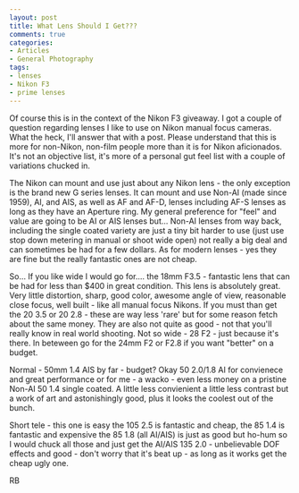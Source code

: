 ```yaml
---
layout: post
title: What Lens Should I Get???
comments: true
categories:
- Articles
- General Photography
tags:
- lenses
- Nikon F3
- prime lenses
---
```

Of course this is in the context of the Nikon F3 giveaway. I got a couple of question regarding lenses I like to use on Nikon manual focus cameras. What the heck, I'll answer that with a post. Please understand that this is more for non-Nikon, non-film people more than it is for Nikon aficionados. It's not an objective list, it's more of a personal gut feel list with a couple of variations chucked in.

The Nikon can mount and use just about any Nikon lens - the only exception is the brand new G series lenses. It can mount and use Non-AI (made since 1959), AI, and AIS, as well as AF and AF-D, lenses including AF-S lenses as long as they have an Aperture ring. My general preference for "feel" and value are going to be AI or AIS lenses but... Non-AI lenses from way back, including the single coated variety are just a tiny bit harder to use (just use stop down metering in manual or shoot wide open) not really a big deal and can sometimes be had for a few dollars. As for modern lenses - yes they are fine but the really fantastic ones are not cheap.

So... If you like wide I would go for.... the 18mm F3.5 - fantastic lens that can be had for less than $400 in great condition. This lens is absolutely great. Very little distortion, sharp, good color, awesome angle of view, reasonable close focus, well built - like all manual focus Nikons. If you must than get the 20 3.5 or 20 2.8 - these are way less 'rare' but for some reason fetch about the same money. They are also not quite as good - not that you'll really know in real world shooting. Not so wide - 28 F2 - just because it's there. In beteween go for the 24mm F2 or F2.8 if you want "better" on a budget.

Normal - 50mm 1.4 AIS by far - budget? Okay 50 2.0/1.8 AI for convienece and great performance or for me - a wacko - even less money on a pristine Non-AI 50 1.4 single coated. A little less convienient a little less contrast but a work of art and astonishingly good, plus it looks the coolest out of the bunch.

Short tele - this one is easy the 105 2.5 is fantastic and cheap, the 85 1.4 is fantastic and expensive the 85 1.8 (all AI/AIS) is just as good but ho-hum so I would chuck all those and just get the AI/AIS 135 2.0 - unbelievable DOF effects and good - don't worry that it's beat up - as long as it works get the cheap ugly one.

RB
